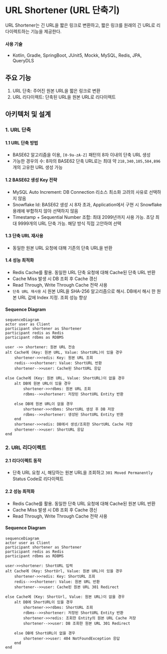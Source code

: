 # URL Shortener (URL 단축기)
URL Shortener는 긴 URL을 짧은 링크로 변환하고, 짧은 링크를 원래의 긴 URL로 리다이렉트하는 기능을 제공한다.

#### 사용 기술
- Kotlin, Gradle, SpringBoot, JUnit5, Mockk, MySQL, Redis, JPA, QueryDLS

## 주요 기능
1. URL 단축: 주어진 원본 URL을 짧은 링크로 변환
2. URL 리다이렉트: 단축된 URL을 원본 URL로 리다이렉트

## 아키텍처 및 설계
### 1. URL 단축
#### 1.1 URL 단축 방법
- BASE62 알고리즘을 이용, `[0-9a-zA-Z]` 패턴의 8자 이내의 단축 URL 생성
- 가능한 경우의 수: 8자의 BASE62 단축 URL로는 최대 약 `218,340,105,584,896`개의 고유한 URL 생성 가능
#### 1.2 BASE62 생성 Key 전략
- MySQL Auto Increment: DB Connection 리소스 최소화 고려의 사유로 선택하지 않음
- Snowflake Id: BASE62 생성 시 8자 초과, Application에서 구현 시 Snowflake 용례에 부합하지 않아 선택하지 않음
- Timestamp + Sequential Number 조합: 최대 2099년까지 사용 가능. 초당 최대 9999개의 URL 단축 가능. 해당 방식 직접 고안하여 선택 
#### 1.3 단축 URL 재사용
- 동일한 원본 URL 요청에 대해 기존의 단축 URL을 반환
#### 1.4 성능 최적화
- Redis Cache를 활용. 동일한 URL 단축 요청에 대해 Cache된 단축 URL 반환
- Cache Miss 발생 시 DB 조회 후 Cache 갱신
- Read Through, Write Through Cache 전략 사용
- `단축 URL 재사용` 시 원본 URL을 SHA-256 알고리즘으로 해시. DB에서 해시 한 원본 URL 값에 Index 지정. 조회 성능 향상

#### Sequence Diagram
```mermaid
sequenceDiagram
actor user as Client
participant shortener as Shortener
participant redis as Redis
participant rdbms as RDBMS

user ->> shortener: 원본 URL 전송
alt Cache에 (Key: 원본 URL, Value: ShortURL)이 있을 경우
    shortener->>redis: Key: 원본 URL 조회
    redis-->>shortener: Value: ShortURL 반환
    shortener-->>user: Cache된 ShortURL 응답

else Cache에 (Key: 원본 URL, Value: ShortURL)이 없을 경우
    alt DB에 원본 URL이 있을 경우
        shortener->>rdbms: 원본 URL 조회
        rdbms-->>shortener: 저장된 ShortURL Entity 반환

    else DB에 원본 URL이 없을 경우
        shortener->>rdbms: ShortURL 생성 후 DB 저장
        rdbms-->>shortener: 생성된 ShortURL Entity 반환
    end
    shortener->>redis: DB에서 생성/조회한 ShortURL Cache 저장
    shortener-->>user: ShortURL 응답
end
```

### 2. URL 리다이렉트
#### 2.1 리다이렉트 동작
- 단축 URL 요청 시, 해당하는 원본 URL을 조회하고 `301 Moved Permanently` Status Code로 리다이렉트
#### 2.2 성능 최적화
- Redis Cache를 활용. 동일한 단축 URL 요청에 대해 Cache된 원본 URL 반환
- Cache Miss 발생 시 DB 조회 후 Cache 갱신
- Read Through, Write Through Cache 전략 사용

#### Sequence Diagram
```mermaid
sequenceDiagram
actor user as Client
participant shortener as Shortener
participant redis as Redis
participant rdbms as RDBMS

user->>shortener: ShortURL 입력
alt Cache에 (Key: ShortUrl, Value: 원본 URL)이 있을 경우
    shortener->>redis: Key: ShortURL 조회
    redis-->>shortener: Value: 원본 URL 반환
    shortener-->>user: Cache된 원본 URL 301 Redirect

else Cache에 (Key: ShortUrl, Value: 원본 URL)이 없을 경우
    alt DB에 ShortURL이 있을 경우
        shortener->>rdbms: ShortURL 조회
        rdbms-->>shortener: 저장된 ShortURL Entity 반환
        shortener->>redis: 조회한 Entity의 원본 URL Cache 저장
        shortener-->>user: DB 조회한 원본 URL 301 Redirect

    else DB에 ShortURL이 없을 경우
        shortener->>user: 404 NotFoundException 응답
    end
end
```
